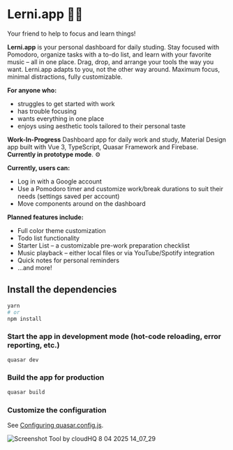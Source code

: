 # Lerni.app 🚀🚧

Your friend to help to focus and learn things!

**Lerni.app** is your personal dashboard for daily studing. Stay focused with Pomodoro, organize tasks with a to-do list, and learn with your favorite music – all in one place. Drag, drop, and arrange your tools the way you want. Lerni.app adapts to you, not the other way around. Maximum focus, minimal distractions, fully customizable.

**For anyone who:**
- struggles to get started with work
- has trouble focusing
- wants everything in one place
- enjoys using aesthetic tools tailored to their personal taste

**Work-In-Progress** Dashboard app for daily work and study, Material Design app built with Vue 3, TypeScript, Quasar Framework and Firebase. **Currently in prototype mode**. ⚙

**Currently, users can:**

* Log in with a Google account
* Use a Pomodoro timer and customize work/break durations to suit their needs (settings saved per account)
* Move components around on the dashboard

**Planned features include:**

* Full color theme customization
* Todo list functionality
* Starter List – a customizable pre-work preparation checklist
* Music playback – either local files or via YouTube/Spotify integration
* Quick notes for personal reminders
* ...and more!



## Install the dependencies
```bash
yarn
# or
npm install
```

### Start the app in development mode (hot-code reloading, error reporting, etc.)
```bash
quasar dev
```

### Build the app for production
```bash
quasar build
```

### Customize the configuration
See [Configuring quasar.config.js](https://v2.quasar.dev/quasar-cli-vite/quasar-config-js).

![Screenshot Tool by cloudHQ 8 04 2025 14_07_29](https://github.com/user-attachments/assets/f878daeb-e88e-44be-9966-5b7fdcc578fa)

